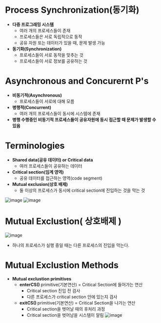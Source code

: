 <h1> Process Synchronization(동기화) </h1>

- <b> 다중 프로그래밍 시스템 </b>
  - 여러 개의 프로세스들이 존재
  - 프로세스들은 서로 독립적으로 동작
  - 공유 자원 또는 데이터가 있을 때, 문제 발생 가능
- <b> 동기화(Synchronization) </b>
  - 프로세스들이 서로 동작을 맞추는 것
  - 프로세스들이 서로 정보를 공유하는 것

<h1> Asynchronous and Concurernt P's </h1>

- <b> 비동기적(Asynchronous) </b>
  - 프로세스들이 서로에 대해 모름
- <b> 병행적(Concurrent) </b>
  - 여러 개의 프로세스들이 동시에 시스템에 존재
- <b> 병행 수행중인 비동기적 프로세스들이 공유자원에 동시 접근할 때 문제가 발생할 수 있음 </b>

<h1> Terminologies </h1>

- <b> Shared data(공유 데이터) or Critical data </b>
  - 여러 프로세스들이 공유하는 데이터
- <b> Critical section(임계 영역) </b>
  - 공유 데이터를 접근하는 영역(code segment)
- <b> Mutual exclusion(상호 배제) </b>
  - 둘 이상의 프로세스가 동시에 critical section에 진입하는 것을 막는 것

![image](https://github.com/youbeen2798/Deep-CS-study_for_interview/assets/62228401/cea8d21a-874f-4c65-9a7d-513634f85b49)
![image](https://github.com/youbeen2798/Deep-CS-study_for_interview/assets/62228401/f4b01d65-3bab-4cdf-9656-d8c68539344e)

<h1> Mutual Exclustion( 상호배제 ) </h1>

![image](https://github.com/youbeen2798/Deep-CS-study_for_interview/assets/62228401/683c67ae-0555-470f-92d4-5406d8b725c3)
- 하나의 프로세스가 실행 중일 때는 다른 프로세스의 진입을 막는다.

<h1> Mutual Exclustion Methods </h1>

- <b> Mutual exclustion primitives </b>
  - <b> enterCS() </b> primitive(기본연산) = Critical Section에 들어가는 연산
    - Critical section 진입 전 검사
    - 다른 프로세스가 critical section 안에 있는지 검사
  - <b> exitCS() </b> primitive(기본연산) = Critical Section을 나가는 연산 
    - Critical section을 벗어날 때의 후처리 과정
    - Critical section을 벗어남을 시스템이 알림
      ![image](https://github.com/youbeen2798/Deep-CS-study_for_interview/assets/62228401/4d6e2192-8aa5-4466-aba2-f1aef5b5dc74)
